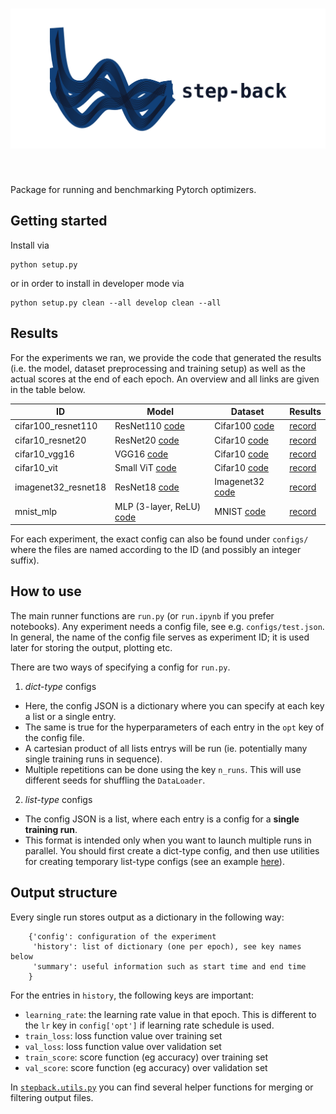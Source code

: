 <h1 align="center">
<img src="data/logo2.svg"
     alt="Step-back logo"
     width="600" />
</h1><br>

Package for running and benchmarking Pytorch optimizers.


## Getting started

Install via 

    python setup.py

or in order to install in developer mode via

    python setup.py clean --all develop clean --all

## Results

For the experiments we ran, we provide the code that generated the results (i.e. the model, dataset preprocessing and training setup) as well as the actual scores at the end of each epoch. An overview and all links are given in the table below.

| ID  | Model  | Dataset  | Results  |  
|-----|--------|----------|----------|
| cifar100_resnet110  | ResNet110 [code](stepback/models/resnet.py)  | Cifar100 [code](stepback/datasets/cifar.py) | [record](stepback/records/cifar100_resnet110.csv)  |   
| cifar10_resnet20  | ResNet20 [code](stepback/models/resnet.py) | Cifar10 [code](stepback/datasets/cifar.py) | [record](stepback/records/cifar10_resnet20.csv)  |   
| cifar10_vgg16  | VGG16 [code](stepback/models/vgg.py) | Cifar10 [code](stepback/datasets/cifar.py) | [record](stepback/records/cifar10_vgg16.csv)  |   
| cifar10_vit  | Small ViT [code](stepback/models/vit/vit.py) | Cifar10 [code](stepback/datasets/cifar.py) | [record](stepback/records/cifar10_vit.csv)  |
| imagenet32_resnet18  | ResNet18 [code](stepback/models/kuangliu_resnet.py) | Imagenet32 [code](stepback/datasets/imagenet32.py) | [record](stepback/records/imagenet32_resnet18.csv)  |   
| mnist_mlp  |  MLP (3-layer, ReLU) [code](stepback/models/basic_models.py) | MNIST [code](stepback/datasets/mnist.py) | [record](stepback/records/mnist_mlp.csv)  |   


For each experiment, the exact config can also be found under `configs/` where the files are named according to the ID (and possibly an integer suffix).


## How to use

The main runner functions are `run.py` (or `run.ipynb` if you prefer notebooks). Any experiment needs a config file, see e.g. `configs/test.json`.
In general, the name of the config file serves as experiment ID; it is used later for storing the output, plotting etc. 

There are two ways of specifying a config for `run.py`. 

1) *dict-type* configs

* Here, the config JSON is a dictionary where you can specify at each key a list or a single entry. 
* The same is true for the hyperparameters of each entry in the `opt` key of the config file.
* A cartesian product of all lists entrys will be run (ie. potentially many single training runs in sequence).
* Multiple repetitions can be done using the key `n_runs`. This will use different seeds for shuffling the `DataLoader`.

2) *list-type* configs

* The config JSON is a list, where each entry is a config for a **single training run**. 
* This format is intended only when you want to launch multiple runs in parallel. You should first create a dict-type config, and then use utilities for creating temporary list-type configs (see an example [here](configs/README.md#example-for-splitting-up-a-config)).


## Output structure

Every single run stores output as a dictionary in the following way:

```
    {'config': configuration of the experiment
     'history': list of dictionary (one per epoch), see key names below
     'summary': useful information such as start time and end time
    } 
```

For the entries in `history`, the following keys are important:

* `learning_rate`: the learning rate value in that epoch. This is different to the `lr` key in `config['opt']` if learning rate schedule is used.
* `train_loss`: loss function value over training set
* `val_loss`: loss function value over validation set
* `train_score`: score function (eg accuracy) over training set
* `val_score`: score function (eg accuracy) over validation set

In [`stepback.utils.py`](stepback/utils.py) you can find several helper functions for merging or filtering output files.